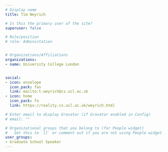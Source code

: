 ```yaml
---
# Display name
title: Tim Weyrich

# Is this the primary user of the site?
superuser: false

# Role/position
# role: Administation


# Organizations/Affiliations
organizations:
- name: University College London


social:
- icon: envelope
  icon_pack: fas
  link: mailto:t.weyrich@cs.ucl.ac.uk
- icon: home
  icon_pack: fa
  link: https://reality.cs.ucl.ac.uk/weyrich.html

# Enter email to display Gravatar (if Gravatar enabled in Config)
# email: ""

# Organizational groups that you belong to (for People widget)
#   Set this to `[]` or comment out if you are not using People widget.
user_groups:
- Graduate School Speaker
---
```


